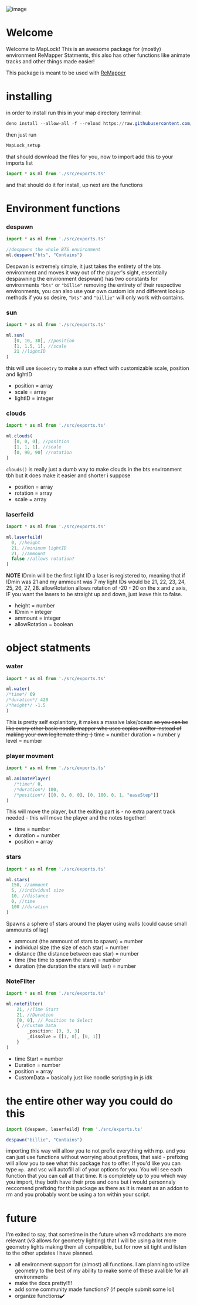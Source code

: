 ![image](https://user-images.githubusercontent.com/111317032/196288977-46432d19-d0e6-4e7b-9f28-09ebe29dc3f9.png)

# Welcome
Welcome to MapLock!  This is an awesome package for (mostly) environment ReMapper Statments, this also has other functions like animate tracks and other things made easier!  

This package is meant to be used with [ReMapper](https://github.com/Swifter1243/ReMapper)

# installing
 in order to install run this in your map directory terminal:
```powershell
deno install --allow-all -f --reload https://raw.githubusercontent.com/Splashcard04/MapLock/main/setup/MapLock_setup.ts
```
then just run 
```powershell
MapLock_setup
```
that should download the files for you, now to import add this to your imports list
```ts
import * as ml from './src/exports.ts'
```
and that should do it for install, up next are the functions

# Environment functions
### despawn
```ts
import * as ml from './src/exports.ts'

//despawns the whole BTS environment
ml.despawn("bts", "Contains")
```
Despwan is extremely simple, it just takes the entirety of the bts environment and moves it way out of the player's sight, essentially despawning the environment
despwan() has two constants for environments `"bts"` or `"billie"` removing the entirety of their respective environments, you can also use your own custom ids and different lookup methods if you so desire, `"bts"` and `"billie"` will only work with contains.

### sun

```ts
import * as ml from './src/exports.ts'

ml.sun(
   [0, 10, 30], //position
   [1, 1.5, 1], //scale
   21 //lightID
)
```
this will use `Geometry` to make a sun effect with customizable scale, position and lightID
* position = array
* scale = array
* lightID = integer

### clouds
```ts
import * as ml from './src/exports.ts'

ml.clouds(
   [0, 0, 0], //position
   [1, 1, 1], //scale
   [0, 90, 90] //rotation
)
```
`clouds()` is really just a dumb way to make clouds in the bts environment tbh but it does make it easier and shorter i suppose
* position = array
* rotation = array
* scale = array

### laserfeild
```ts
import * as ml from './src/exports.ts'

ml.laserfeild(
  0, //height
  21, //minimum lightID
  21, //ammount
  false //allows rotation?
)
```

__NOTE__ IDmin will be the first light ID a laser is registered to, meaning that if IDmin was 21 and my ammount was 7 my light IDs would be 21, 22, 23, 24, 25, 26, 27, 28.
allowRotation allows rotation of -20 - 20 on the x and z axis, IF you want the lasers to be straight up and down, just leave this to false.

* height = number
* IDmin = integer
* ammount = integer
* allowRotation = boolean

# object statments
### water
```ts
import * as ml from './src/exports.ts'

ml.water(
/*time*/ 69
/*duration*/ 420
/*height*/ -1.5
)
```

This is pretty self explanitory, it makes a massive lake/ocean ~~so you can be like every other basic noodle mapper who uses copies swifter instead of making your own legitemate thing :)~~
time = number
duration = number
y level = number

### player movment
```ts
import * as ml from './src/exports.ts'

ml.animatePlayer(
   /*time*/ 0,
   /*duration*/ 100,
   /*position*/ [[0, 0, 0, 0], [0, 100, 0, 1, "easeStep"]]
)
```
This will move the player, but the exiting part is - no extra parent track needed - this will move the player and the notes together!
* time = number
* duration = number
* position = array

### stars

```ts
import * as ml from './src/exports.ts'

ml.stars(
  150, //ammount
  5, //individual size
  10, //distance
  0, //time
  100 //duration
)
```

Spawns a sphere of stars around the player using walls (could cause small ammounts of lag)

* ammount (the ammount of stars to spawn) = number
* individual size (the size of each star) = number
* distance (the distance between eac star) = number
* time (the time to spawn the stars) = number
* duration (the duration the stars will last) = number

### NoteFilter
```ts
import * as ml from './src/exports.ts'

ml.noteFilter(
    21, //Time Start
    21, //Duration
    [0, 0], // Position to Select
    { //Custom Data
        _position: [3, 3, 3]
        _dissolve = [[1, 0], [0, 1]]
    }
)
```

* time Start = number
* Duration = number
* position  = array
* CustomData = basically just like noodle scripting in js idk

# the entire other way you could do this

```ts
import {despawn, laserfeild} from './src/exports.ts'

despawn("billie", "Contains")
```

importing this way will allow you to not prefix everything with mp. and you can just use functions without worrying about prefixes, that said - prefixing will allow you to see what this package has to offer.  If you'd like you can type `mp.` and vsc will autofill all of your options for you.  You will see each function that you can call at that time.  It is completely up to you which way you import, they both have their pros and cons but i would personnaly reccomend prefixing for this package as there as it is meant as an addon to rm and you probably wont be using a ton within your script.

# future

I'm exited to say, that sometime in the future when v3 modcharts are more relevant (v3 allows for geometry lighting)  that I will be using a lot more geometry lights making them all compatible, but for now sit tight and listen to the other updates I have planned.

* all environment support for (almost) all functions.  I am planning to utilize geometry to the best of my ability to make some of these avalible for all environments
* make the docs pretty!!!!
* add some community made functions? (if people submit some lol)
* organize functions✔️

